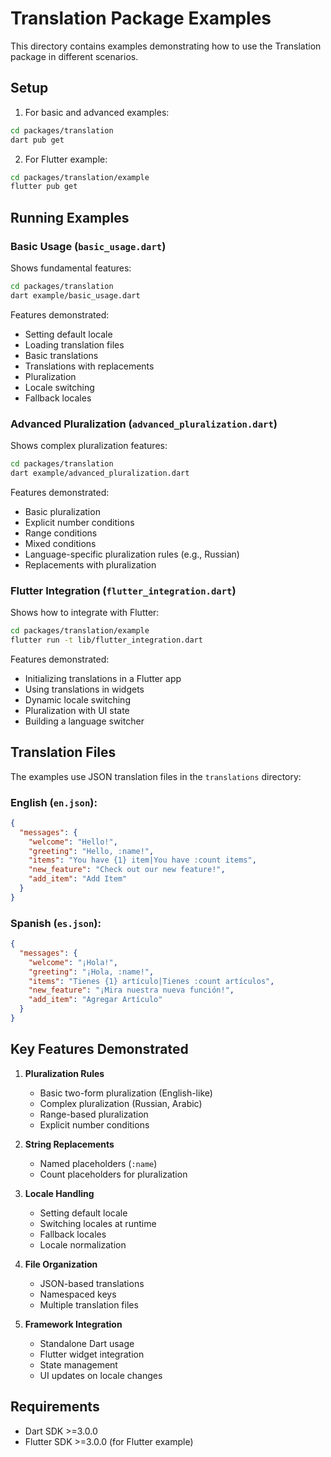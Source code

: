 # Translation Package Examples

This directory contains examples demonstrating how to use the Translation package in different scenarios.

## Setup

1. For basic and advanced examples:
```bash
cd packages/translation
dart pub get
```

2. For Flutter example:
```bash
cd packages/translation/example
flutter pub get
```

## Running Examples

### Basic Usage (`basic_usage.dart`)

Shows fundamental features:
```bash
cd packages/translation
dart example/basic_usage.dart
```

Features demonstrated:
- Setting default locale
- Loading translation files
- Basic translations
- Translations with replacements
- Pluralization
- Locale switching
- Fallback locales

### Advanced Pluralization (`advanced_pluralization.dart`)

Shows complex pluralization features:
```bash
cd packages/translation
dart example/advanced_pluralization.dart
```

Features demonstrated:
- Basic pluralization
- Explicit number conditions
- Range conditions
- Mixed conditions
- Language-specific pluralization rules (e.g., Russian)
- Replacements with pluralization

### Flutter Integration (`flutter_integration.dart`)

Shows how to integrate with Flutter:
```bash
cd packages/translation/example
flutter run -t lib/flutter_integration.dart
```

Features demonstrated:
- Initializing translations in a Flutter app
- Using translations in widgets
- Dynamic locale switching
- Pluralization with UI state
- Building a language switcher

## Translation Files

The examples use JSON translation files in the `translations` directory:

### English (`en.json`):
```json
{
  "messages": {
    "welcome": "Hello!",
    "greeting": "Hello, :name!",
    "items": "You have {1} item|You have :count items",
    "new_feature": "Check out our new feature!",
    "add_item": "Add Item"
  }
}
```

### Spanish (`es.json`):
```json
{
  "messages": {
    "welcome": "¡Hola!",
    "greeting": "¡Hola, :name!",
    "items": "Tienes {1} artículo|Tienes :count artículos",
    "new_feature": "¡Mira nuestra nueva función!",
    "add_item": "Agregar Artículo"
  }
}
```

## Key Features Demonstrated

1. **Pluralization Rules**
   - Basic two-form pluralization (English-like)
   - Complex pluralization (Russian, Arabic)
   - Range-based pluralization
   - Explicit number conditions

2. **String Replacements**
   - Named placeholders (`:name`)
   - Count placeholders for pluralization

3. **Locale Handling**
   - Setting default locale
   - Switching locales at runtime
   - Fallback locales
   - Locale normalization

4. **File Organization**
   - JSON-based translations
   - Namespaced keys
   - Multiple translation files

5. **Framework Integration**
   - Standalone Dart usage
   - Flutter widget integration
   - State management
   - UI updates on locale changes

## Requirements

- Dart SDK >=3.0.0
- Flutter SDK >=3.0.0 (for Flutter example)
